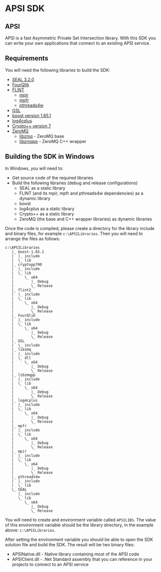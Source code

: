 # APSI SDK
## APSI

APSI is a fast Asymmetric Private Set Intersection library. With this SDK you can write your own applications that connect to an existing APSI service.

## Requirements
You will need the following libraries to build the SDK:

* [SEAL 3.2.0](https://github.com/microsoft/SEAL)
* [FourQlib](https://github.com/microsoft/FourQlib)
* [FLINT](http://flintlib.org)
    * [mpir](http://mpir.org)
    * [mpfr](http://mpfr.org)
    * [pthreads4w](https://sourceforge.net/projects/pthreads4w/)
* [GSL](https://github.com/Microsoft/GSL)
* [boost version 1.65.1](https://www.boost.org/)
* [log4cplus](https://github.com/log4cplus/log4cplus)
* [Crypto++ version 7](https://cryptopp.com)
* [ZeroMQ](http://zeromq.org)
    * [libzmq](https://github.com/zeromq/libzmq) - ZeroMQ base
    * [libzmqpp](https://github.com/zeromq/zmqpp) - ZeroMQ C++ wrapper

## Building the SDK in Windows
In Windows, you will need to:
* Get source code of the required libraries
* Build the following libraries (debug and release configurations)
    * SEAL as a static library
    * FLINT (and its mpir, mpfr and pthreads4w dependencies) as a dynamic library
    * boost
    * log4cplus as a static library
    * Crypto++ as a static library
    * ZeroMQ (the base and C++ wrapper libraries) as dynamic libraries

Once the code is compiled, please create a directory for the library include and binary files, for example `c:\APSILibraries`. Then you will need to arrange the files as follows:

```
c:\APSILibraries
   |_ boost-1.65.1
   |  |_ include
   |  \_ lib
   |_ cryptopp700
   |  |_ include
   |  \_ lib
   |     \_ x64
   |        |_ Debug
   |        \_ Release
   |_ flint2
   |  |_ include
   |  \_ lib
   |     \_ x64
   |        |_ Debug
   |        \_ Release
   |_ FourQlib
   |  |_ include
   |  \_ lib
   |     \_ x64
   |        |_ Debug
   |        \_ Release
   |_ GSL
   |  \_ include
   |_ libzmq
   |  |_ include
   |  \_ dll
   |     \_ x64
   |        |_ Debug
   |        \_ Release
   |_ libzmqpp
   |  |_ include
   |  \_ lib
   |     \_ x64
   |        |_ Debug
   |        \_ Release
   |_ log4cplus
   |  |_ include
   |  \_ lib
   |     \_ x64
   |        |_ Debug
   |        \_ Release
   |_ mpfr
   |  |_ include
   |  \_ lib
   |     \_ x64
   |        |_ Debug
   |        \_ Release
   |_ mpir
   |  |_ include
   |  \_ lib
   |     \_ x64
   |        |_ Debug
   |        \_ Release
   |_ pthreads4w
   |  |_ include
   |  \_ lib
   \_ SEAL
      |_ include
      \_ lib
         \_ x64
            |_ Debug
            \_ Release
```

You will need to create and environment variable called `APSILIBS`. The value of this environment variable should be the library directory, in the example above: `c:\APSILibraries`.

After setting the environment variable you should be able to open the SDK solution file and build the SDK. The result will be two binary files:
* APSINative.dll - Native library containing most of the APSI code
* APSIClient.dll - .Net Standard assembly that you can reference in your projects to connect to an APSI service